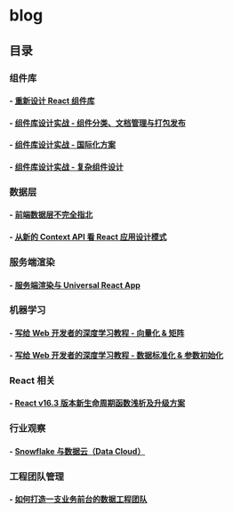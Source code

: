 # blog
## 目录
### 组件库
#### - [重新设计 React 组件库](https://github.com/AlanWei/blog/issues/1)
#### - [组件库设计实战 - 组件分类、文档管理与打包发布](https://github.com/AlanWei/blog/issues/2)
#### - [组件库设计实战 - 国际化方案](https://github.com/AlanWei/blog/issues/3)
#### - [组件库设计实战 - 复杂组件设计](https://github.com/AlanWei/blog/issues/4)
### 数据层
#### - [前端数据层不完全指北](https://github.com/AlanWei/blog/issues/5)
#### - [从新的 Context API 看 React 应用设计模式](https://github.com/AlanWei/blog/issues/9)
### 服务端渲染
#### - [服务端渲染与 Universal React App](https://github.com/AlanWei/blog/issues/6)
### 机器学习
#### - [写给 Web 开发者的深度学习教程 - 向量化 & 矩阵](https://github.com/AlanWei/blog/issues/7)
#### - [写给 Web 开发者的深度学习教程 - 数据标准化 & 参数初始化](https://github.com/AlanWei/blog/issues/8)
### React 相关
#### - [React v16.3 版本新生命周期函数浅析及升级方案](https://github.com/AlanWei/blog/issues/10)
### 行业观察
#### - [Snowflake 与数据云（Data Cloud）](https://github.com/AlanWei/blog/issues/11)
### 工程团队管理
#### - [如何打造一支业务前台的数据工程团队](https://github.com/AlanWei/blog/issues/12)